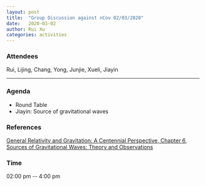 ```yaml
---
layout: post
title:  "Group Discussion against nCov 02/03/2020"
date:   2020-03-02
author: Rui Xu
categories: activities
---
```



### Attendees

Rui, Lijing, Chang, Yong, Junjie, Xueli, Jiayin

---

### Agenda

- Round Table
- Jiayin: Source of gravitational waves

### References

[General Relativity and Gravitation: A Centennial Perspective, Chapter 6, Sources of Gravitational Waves: Theory and Observations](https://arxiv.org/abs/1410.7832)

### Time

02:00 pm -- 4:00 pm
